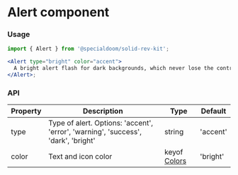 # Alert component

### Usage

```jsx
import { Alert } from '@specialdoom/solid-rev-kit';

<Alert type="bright" color="accent">
  A bright alert flash for dark backgrounds, which never lose the contrast.
</Alert>;
```

### API

| Property | Description                                                                       | Type                                                                                                          | Default  |
| -------- | --------------------------------------------------------------------------------- | ------------------------------------------------------------------------------------------------------------- | -------- |
| type     | Type of alert. Options: 'accent', 'error', 'warning', 'success', 'dark', 'bright' | string                                                                                                        | 'accent' |
| color    | Text and icon color                                                               | keyof [Colors](https://github.com/specialdoom/solid-rev-kit/tree/main/src/components/themeProvider/README.md) | 'bright' |
